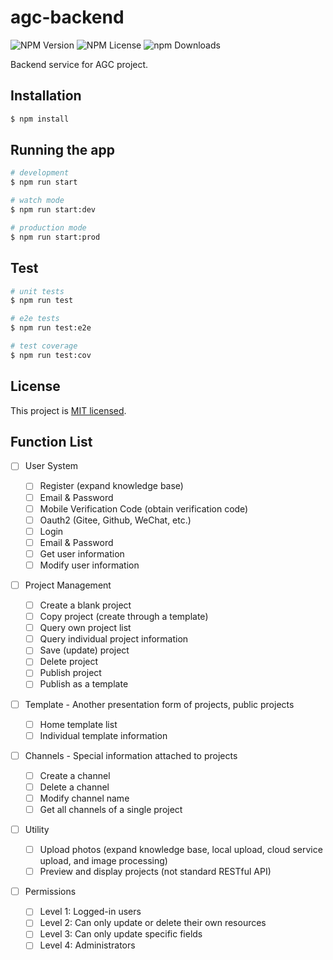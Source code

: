 # agc-backend

![NPM Version](https://img.shields.io/npm/v/@agelesscoding/cli.svg)
![NPM License](https://img.shields.io/npm/l/%40agelesscoding%2Fcli)
![npm Downloads](https://img.shields.io/npm/dm/%40agelesscoding%2Fcli)

Backend service for AGC project.

## Installation

```bash
$ npm install
```

## Running the app

```bash
# development
$ npm run start

# watch mode
$ npm run start:dev

# production mode
$ npm run start:prod
```

## Test

```bash
# unit tests
$ npm run test

# e2e tests
$ npm run test:e2e

# test coverage
$ npm run test:cov
```

## License

This project is [MIT licensed](LICENSE).

## Function List

- [ ] User System

  - [ ] Register (expand knowledge base)
  - [ ] Email & Password
  - [ ] Mobile Verification Code (obtain verification code)
  - [ ] Oauth2 (Gitee, Github, WeChat, etc.)
  - [ ] Login
  - [ ] Email & Password
  - [ ] Get user information
  - [ ] Modify user information

- [ ] Project Management

  - [ ] Create a blank project
  - [ ] Copy project (create through a template)
  - [ ] Query own project list
  - [ ] Query individual project information
  - [ ] Save (update) project
  - [ ] Delete project
  - [ ] Publish project
  - [ ] Publish as a template

- [ ] Template - Another presentation form of projects, public projects

  - [ ] Home template list
  - [ ] Individual template information

- [ ] Channels - Special information attached to projects

  - [ ] Create a channel
  - [ ] Delete a channel
  - [ ] Modify channel name
  - [ ] Get all channels of a single project

- [ ] Utility

  - [ ] Upload photos (expand knowledge base, local upload, cloud service upload, and image processing)
  - [ ] Preview and display projects (not standard RESTful API)

- [ ] Permissions
  - [ ] Level 1: Logged-in users
  - [ ] Level 2: Can only update or delete their own resources
  - [ ] Level 3: Can only update specific fields
  - [ ] Level 4: Administrators
